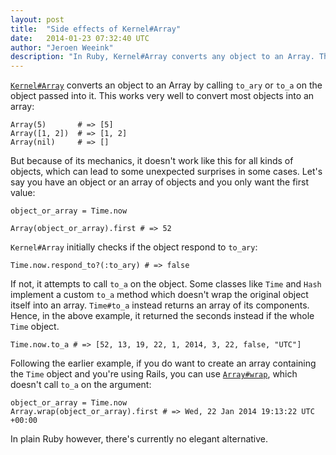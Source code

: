 ```yaml
---
layout: post
title:  "Side effects of Kernel#Array"
date:   2014-01-23 07:32:40 UTC
author: "Jeroen Weeink"
description: "In Ruby, Kernel#Array converts any object to an Array. This works very well for most objects, but for some types of objects, it may not work as expected."
---
```

[`Kernel#Array`](http://devdocs.io/ruby/kernel#method-i-Array) converts an object to an Array by calling `to_ary` or `to_a` on the object passed into it. This works very well to convert most objects into an array:

    Array(5)       # => [5]
    Array([1, 2])  # => [1, 2]
    Array(nil)     # => []

But because of its mechanics, it doesn't work like this for all kinds of objects, which can lead to some unexpected surprises in some cases. Let's say you have an object or an array of objects and you only want the first value:

    object_or_array = Time.now

    Array(object_or_array).first # => 52

`Kernel#Array` initially checks if the object respond to `to_ary`:

    Time.now.respond_to?(:to_ary) # => false

If not, it attempts to call `to_a` on the object. Some classes like `Time` and `Hash` implement a custom `to_a` method which doesn't wrap the original object itself into an array. `Time#to_a` instead returns an array of its components. Hence, in the above example, it returned the seconds instead if the whole `Time` object.

    Time.now.to_a # => [52, 13, 19, 22, 1, 2014, 3, 22, false, "UTC"]

Following the earlier example, if you do want to create an array containing the `Time` object and you're using Rails, you can use [`Array#wrap`](http://devdocs.io/rails/array#method-c-wrap), which doesn't call `to_a` on the argument:

    object_or_array = Time.now
    Array.wrap(object_or_array).first # => Wed, 22 Jan 2014 19:13:22 UTC +00:00

In plain Ruby however, there's currently no elegant alternative.
